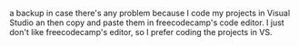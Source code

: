 a backup in case there's any problem because I code my projects in Visual Studio an then copy and paste them in freecodecamp's code editor.
I just don't like freecodecamp's editor, so I prefer coding the projects in VS.
